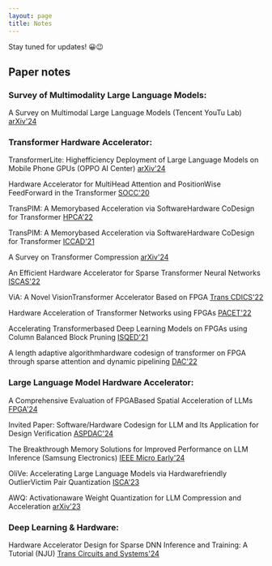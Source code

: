 ```yaml
---
layout: page
title: Notes
---
```


<p class="message">
  Stay tuned for updates! 😀😉
</p>

## Paper notes

### Survey of Multimodality Large Language Models:
A Survey on Multimodal Large Language Models (Tencent YouTu Lab) [arXiv'24](https://arxiv.org/abs/2306.13549)


### Transformer Hardware Accelerator:
TransformerLite: Highefficiency Deployment of Large Language Models on Mobile Phone GPUs (OPPO AI Center) [arXiv'24](https://arxiv.org/abs/2403.20041)

Hardware Accelerator for MultiHead Attention and PositionWise FeedForward in the Transformer [SOCC'20](https://ieeexplore.ieee.org/abstract/document/9524802?casa_token=waZ1VVnVLHsAAAAA:WmpqhJHcrQ1SEubirzdw1WsjJyY9sbh2CNU8kP9LyS_bI1Qx6HRAFsxxdfyXNCWKcUG0rgHxg)

TransPIM: A Memorybased Acceleration via SoftwareHardware CoDesign for Transformer [HPCA'22](https://ieeexplore.ieee.org/abstract/document/9773212?casa_token=LjFoEmvTZk8AAAAA:__alwZqW1r5yDLnv8wfX3_F5EvDJxnzkRtnJcWGFeHkm0202_j5La2jAeO8rTJW2yng8GNroqA)

TransPIM: A Memorybased Acceleration via SoftwareHardware CoDesign for Transformer [ICCAD'21](https://ieeexplore.ieee.org/abstract/document/9643586?casa_token=2d_K8HXHBCsAAAAA:Db1BdFX8JPBQB53rIQjuu2dtmBaxLvoQMiISFyHu19vxvgcRNXdFTKgaKZghaOA3c95dXIcYNQ)

A Survey on Transformer Compression [arXiv'24](https://arxiv.org/html/2402.05964v1)

An Efficient Hardware Accelerator for Sparse Transformer Neural Networks [ISCAS'22](https://ieeexplore.ieee.org/abstract/document/9937659?casa_token=GU_OSiD3EkAAAAA:seTGrT2HRPaad8VXDd7TWvp0FkeSqURil1MCj8xkaEXxWgjqT3dRRVchy08jJlofdL5zm_NCOw)

ViA: A Novel VisionTransformer Accelerator Based on FPGA [Trans CDICS'22](https://ieeexplore.ieee.org/abstract/document/9925700?casa_token=W3nvGlo8ycAAAAA:VXPr0pn1PiJGKR8PpvLdLoAYJs7GK1pEyNm6tDXcH8JyrFUn9EjTcgqg9I1CzCXlHRUEdEIeQ)

Hardware Acceleration of Transformer Networks using FPGAs [PACET'22](https://ieeexplore.ieee.org/abstract/document/9976354)

Accelerating Transformerbased Deep Learning Models on FPGAs using Column Balanced Block Pruning [ISQED'21](https://ieeexplore.ieee.org/abstract/document/9424344?casa_token=OE8jWe4DwcAAAAA:lrw52KTDDBOeCqmtehQVndmbu0L2TE7EoleIaIpy3Oe9__eCqErc2VDLQcmlLZefg0RjfvH6TA)

A length adaptive algorithmhardware codesign of transformer on FPGA through sparse attention and dynamic pipelining [DAC'22](https://dl.acm.org/doi/pdf/10.1145/3489517.3530585)


### Large Language Model Hardware Accelerator:
A Comprehensive Evaluation of FPGABased Spatial Acceleration of LLMs [FPGA'24](https://dl.acm.org/doi/abs/10.1145/3626202.3637600)

Invited Paper: Software/Hardware Codesign for LLM and Its Application for Design Verification [ASPDAC'24](https://ieeexplore.ieee.org/abstract/document/10473893?casa_token=jtqlhEEQSUgAAAAA:nEozyYx6DDfeQL_nR60PHFTIRXJgiXrfOW6qjqOLjD5uhvnzwiiGNnJQ2BTY667WgwsjTEQ)

The Breakthrough Memory Solutions for Improved Performance on LLM Inference (Samsung Electronics) [IEEE Micro Early'24](https://ieeexplore.ieee.org/abstract/document/10477465?casa_token=HIWBOeDFCQAAAAA:tEQsY8r6J8IuhRbLwkHiGALzRfDzzmnI8rfQGitDZANU87VZLSCJxU9qoGJIOnQRN1VwKUTg)

OliVe: Accelerating Large Language Models via Hardwarefriendly OutlierVictim Pair Quantization [ISCA'23](https://dl.acm.org/doi/abs/10.1145/3579371.3589038?casa_token=oC0Xzyuq1qsAAAAA:YUKnbev78hWOmAaDpn5ql0ye7UWCwKsuMPs5M5c13Vc3eo3MvdbSIxX7FCgzOOdW1puKMpuuxhevA)

AWQ: Activationaware Weight Quantization for LLM Compression and Acceleration [arXiv'23](https://arxiv.org/abs/2306.00978)


### Deep Learning & Hardware:
Hardware Accelerator Design for Sparse DNN Inference and Training: A Tutorial (NJU) [Trans Circuits and Systems'24](https://ieeexplore.ieee.org/abstract/document/10365687?casa_token=x1VBz_dINcAAAAA:32cigMkZh4_XTYyq_f7q2xELLdYEeywsEK1oqvxVGutubXuaLGAQNLvYndiJ1CSs6JZE12dA)

